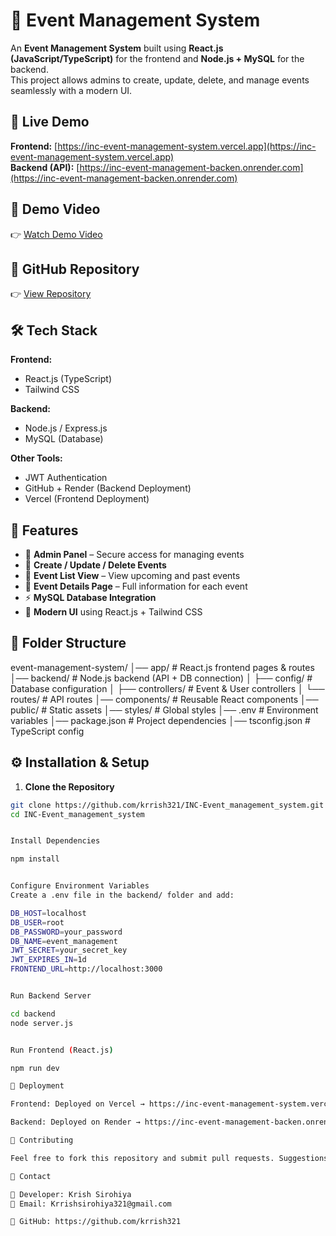 # 🎉 Event Management System  

An **Event Management System** built using **React.js (JavaScript/TypeScript)** for the frontend and **Node.js + MySQL** for the backend.  
This project allows admins to create, update, delete, and manage events seamlessly with a modern UI.  

## 🔗 Live Demo  

**Frontend:** [https://inc-event-management-system.vercel.app](https://inc-event-management-system.vercel.app)  
**Backend (API):** [https://inc-event-management-backen.onrender.com](https://inc-event-management-backen.onrender.com)  

## 🎥 Demo Video  
👉 [Watch Demo Video](https://drive.google.com/file/d/1gCDQxqaJ1y44SjH0bPyxZYweHo_Ej7iT/view?usp=sharing)  

## 🔗 GitHub Repository  
👉 [View Repository](https://github.com/krrish321/INC-Event_management_system)  

## 🛠️ Tech Stack  

**Frontend:**  
- React.js (TypeScript)  
- Tailwind CSS  

**Backend:**  
- Node.js / Express.js  
- MySQL (Database)  

**Other Tools:**  
- JWT Authentication  
- GitHub + Render (Backend Deployment)  
- Vercel (Frontend Deployment)  

## 🚀 Features  

- 🔐 **Admin Panel** – Secure access for managing events  
- 📝 **Create / Update / Delete Events**  
- 📅 **Event List View** – View upcoming and past events  
- 📍 **Event Details Page** – Full information for each event  
- ⚡ **MySQL Database Integration**  
- 🎨 **Modern UI** using React.js + Tailwind CSS  

## 📂 Folder Structure  

event-management-system/
│── app/ # React.js frontend pages & routes
│── backend/ # Node.js backend (API + DB connection)
│ ├── config/ # Database configuration
│ ├── controllers/ # Event & User controllers
│ └── routes/ # API routes
│── components/ # Reusable React components
│── public/ # Static assets
│── styles/ # Global styles
│── .env # Environment variables
│── package.json # Project dependencies
│── tsconfig.json # TypeScript config



## ⚙️ Installation & Setup  

1. **Clone the Repository**  
```bash
git clone https://github.com/krrish321/INC-Event_management_system.git
cd INC-Event_management_system


Install Dependencies

npm install


Configure Environment Variables
Create a .env file in the backend/ folder and add:

DB_HOST=localhost
DB_USER=root
DB_PASSWORD=your_password
DB_NAME=event_management
JWT_SECRET=your_secret_key
JWT_EXPIRES_IN=1d
FRONTEND_URL=http://localhost:3000


Run Backend Server

cd backend
node server.js


Run Frontend (React.js)

npm run dev

🚀 Deployment

Frontend: Deployed on Vercel → https://inc-event-management-system.vercel.app

Backend: Deployed on Render → https://inc-event-management-backen.onrender.com

🤝 Contributing

Feel free to fork this repository and submit pull requests. Suggestions and improvements are always welcome!

📧 Contact

👤 Developer: Krish Sirohiya
📩 Email: Krrishsirohiya321@gmail.com

🔗 GitHub: https://github.com/krrish321
